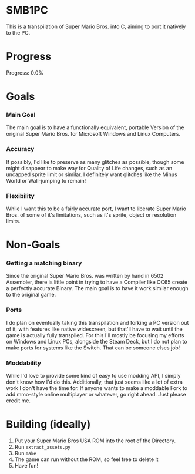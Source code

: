 # SMB1PC
 This is a transpilation of Super Mario Bros. into C, aiming to port it natively to the PC.

# Progress
 Progress: 0.0%

# Goals
### Main Goal
The main goal is to have a functionally equivalent, portable Version of the original Super Mario Bros. for Microsoft Windows and Linux Computers.

### Accuracy
If possibly, I'd like to preserve as many glitches as possible, though some might disappear to make way for Quality of Life changes, such as an uncapped sprite limit or similar. I definitely want glitches like the Minus World or Wall-jumping to remain!

### Flexibility
While I want this to be a fairly accurate port, I want to liberate Super Mario Bros. of some of it's limitations, such as it's sprite, object or resolution limits.

# Non-Goals
### Getting a matching binary
Since the original Super Mario Bros. was written by hand in 6502 Assembler, there is little point in trying to have a Compiler like CC65 create a perfectly accurate Binary. The main goal is to have it work similar enough to the original game.

### Ports
I do plan on eventually taking this transpilation and forking a PC version out of it, with features like native widescreen, but that'll have to wait until the game is actually fully transpiled. For this I'll mostly be focusing my efforts on Windows and Linux PCs, alongside the Steam Deck, but I do not plan to make ports for systems like the Switch. That can be someone elses job!

### Moddability
While I'd love to provide some kind of easy to use modding API, I simply don't know how I'd do this. Additionally, that just seems like a lot of extra work I don't have the time for. If anyone wants to make a moddable Fork to add mmo-style online multiplayer or whatever, go right ahead. Just please credit me.

# Building (ideally)
1. Put your Super Mario Bros USA ROM into the root of the Directory.
2. Run `extract_assets.py`
3. Run `make`
4. The game can run without the ROM, so feel free to delete it
5. Have fun!